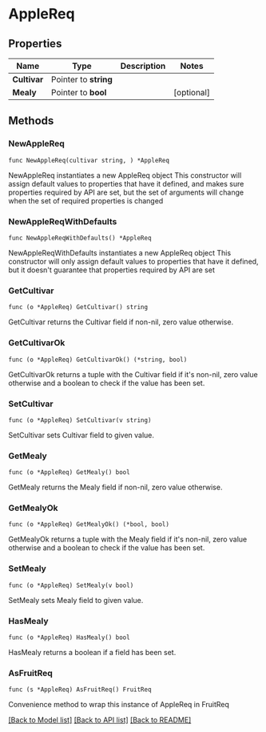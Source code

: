 # AppleReq

## Properties

Name | Type | Description | Notes
------------ | ------------- | ------------- | -------------
**Cultivar** | Pointer to **string** |  | 
**Mealy** | Pointer to **bool** |  | [optional] 

## Methods

### NewAppleReq

`func NewAppleReq(cultivar string, ) *AppleReq`

NewAppleReq instantiates a new AppleReq object
This constructor will assign default values to properties that have it defined,
and makes sure properties required by API are set, but the set of arguments
will change when the set of required properties is changed

### NewAppleReqWithDefaults

`func NewAppleReqWithDefaults() *AppleReq`

NewAppleReqWithDefaults instantiates a new AppleReq object
This constructor will only assign default values to properties that have it defined,
but it doesn't guarantee that properties required by API are set

### GetCultivar

`func (o *AppleReq) GetCultivar() string`

GetCultivar returns the Cultivar field if non-nil, zero value otherwise.

### GetCultivarOk

`func (o *AppleReq) GetCultivarOk() (*string, bool)`

GetCultivarOk returns a tuple with the Cultivar field if it's non-nil, zero value otherwise
and a boolean to check if the value has been set.

### SetCultivar

`func (o *AppleReq) SetCultivar(v string)`

SetCultivar sets Cultivar field to given value.


### GetMealy

`func (o *AppleReq) GetMealy() bool`

GetMealy returns the Mealy field if non-nil, zero value otherwise.

### GetMealyOk

`func (o *AppleReq) GetMealyOk() (*bool, bool)`

GetMealyOk returns a tuple with the Mealy field if it's non-nil, zero value otherwise
and a boolean to check if the value has been set.

### SetMealy

`func (o *AppleReq) SetMealy(v bool)`

SetMealy sets Mealy field to given value.

### HasMealy

`func (o *AppleReq) HasMealy() bool`

HasMealy returns a boolean if a field has been set.


### AsFruitReq

`func (s *AppleReq) AsFruitReq() FruitReq`

Convenience method to wrap this instance of AppleReq in FruitReq

[[Back to Model list]](../README.md#documentation-for-models) [[Back to API list]](../README.md#documentation-for-api-endpoints) [[Back to README]](../README.md)


